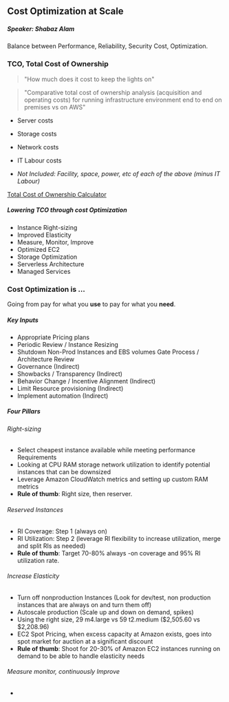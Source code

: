 ## Cost Optimization at Scale
##### Speaker: Shabaz Alam

Balance between Performance, Reliability, Security Cost, Optimization.

### **TCO**, Total Cost of Ownership

> "How much does it cost to keep the lights on"



> "Comparative total cost of ownership analysis (acquisition and operating costs) for running infrastructure environment end to end on premises vs on AWS"

- Server costs
- Storage costs
- Network costs
- IT Labour costs

- *Not Included: Facility, space, power, etc of each of the above (minus IT Labour)*

[Total Cost of Ownership Calculator](https://awstcocalculator.com)

##### Lowering TCO through cost Optimization
- Instance Right-sizing
- Improved Elasticity
- Measure, Monitor, Improve
- Optimized EC2
- Storage Optimization
- Serverless Architecture
- Managed Services

###  Cost Optimization is ...
Going from pay for what you **use** to pay for what you **need**.

##### Key Inputs
- Appropriate Pricing plans
- Periodic Review / Instance Resizing
- Shutdown Non-Prod Instances and EBS volumes
Gate Process / Architecture Review
- Governance (Indirect)
- Showbacks / Transparency (Indirect)
- Behavior Change / Incentive Alignment (Indirect)
- Limit Resource provisioning (Indirect)
- Implement automation (Indirect)

##### Four Pillars
###### Right-sizing
- Select cheapest instance available while meeting performance Requirements
- Looking at CPU RAM storage network utilization to identify potential instances that can be downsized
- Leverage Amazon CloudWatch metrics and setting up custom RAM metrics
- **Rule of thumb**: Right size, then reserver.

###### Reserved Instances
- RI Coverage: Step 1 (always on)
- RI Utilization: Step 2 (leverage RI flexibility to increase utilization, merge and split RIs as needed)
- **Rule of thumb**: Target 70-80% always -on coverage and 95% RI utilization rate.

###### Increase Elasticity
-  Turn off nonproduction Instances (Look for dev/test, non production instances that are always on and turn them off)
- Autoscale production (Scale up and down on demand, spikes)
- Using the right size, 29 m4.large vs 59 t2.medium ($2,505.60 vs $2,208.96)
- EC2 Spot Pricing, when excess capacity at Amazon exists, goes into spot market for auction at a significant discount
- **Rule of thumb**: Shoot for 20-30% of Amazon EC2 instances running on demand to be able to handle elasticity needs

###### Measure monitor, continuously Improve
-
